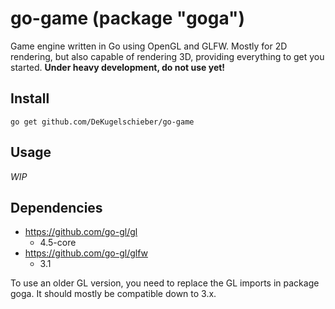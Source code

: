 # go-game (package "goga")

Game engine written in Go using OpenGL and GLFW. Mostly for 2D rendering, but also capable of rendering 3D, providing everything to get you started.
**Under heavy development, do not use yet!**

## Install

```
go get github.com/DeKugelschieber/go-game
```

## Usage

*WIP*

## Dependencies

* https://github.com/go-gl/gl
    - 4.5-core
* https://github.com/go-gl/glfw
    - 3.1

To use an older GL version, you need to replace the GL imports in package goga. It should mostly be compatible down to 3.x.

